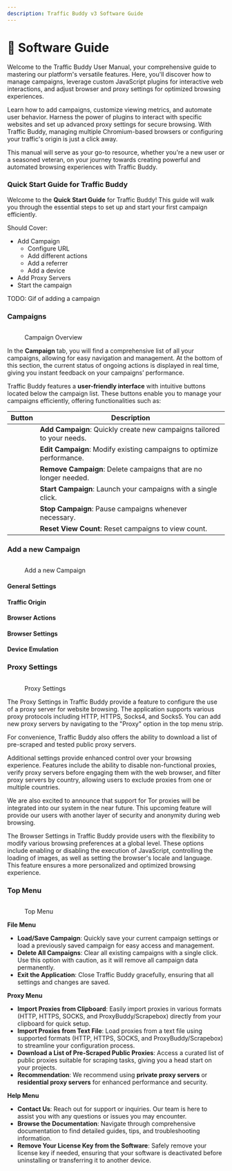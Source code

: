 ```yaml
---
description: Traffic Buddy v3 Software Guide
---
```


# 📖 Software Guide

Welcome to the Traffic Buddy User Manual, your comprehensive guide to mastering our platform's versatile features. Here, you'll discover how to manage campaigns, leverage custom JavaScript plugins for interactive web interactions, and adjust browser and proxy settings for optimized browsing experiences.

Learn how to add campaigns, customize viewing metrics, and automate user behavior. Harness the power of plugins to interact with specific websites and set up advanced proxy settings for secure browsing. With Traffic Buddy, managing multiple Chromium-based browsers or configuring your traffic's origin is just a click away.

This manual will serve as your go-to resource, whether you're a new user or a seasoned veteran, on your journey towards creating powerful and automated browsing experiences with Traffic Buddy.

### Quick Start Guide for Traffic Buddy

Welcome to the **Quick Start Guide** for Traffic Buddy! This guide will walk you through the essential steps to set up and start your first campaign efficiently.

Should Cover:

* Add Campaign
  * Configure URL
  * Add different actions
  * Add a referrer
  * Add a device
* Add Proxy Servers
* Start the campaign

TODO: Gif of adding a campaign

### Campaigns

<figure><img src="../.gitbook/assets/image (26).png" alt=""><figcaption><p>Campaign Overview</p></figcaption></figure>

In the **Campaign** tab, you will find a comprehensive list of all your campaigns, allowing for easy navigation and management. At the bottom of this section, the current status of ongoing actions is displayed in real time, giving you instant feedback on your campaigns’ performance.

Traffic Buddy features a **user-friendly interface** with intuitive buttons located below the campaign list. These buttons enable you to manage your campaigns efficiently, offering functionalities such as:

<table data-view="cards"><thead><tr><th>Button</th><th>Description</th></tr></thead><tbody><tr><td><img src="../.gitbook/assets/image (22).png" alt=""></td><td><strong>Add Campaign</strong>: Quickly create new campaigns tailored to your needs.</td></tr><tr><td><img src="../.gitbook/assets/image (8).png" alt=""></td><td><strong>Edit Campaign</strong>: Modify existing campaigns to optimize performance.</td></tr><tr><td><img src="../.gitbook/assets/image (16).png" alt=""></td><td><strong>Remove Campaign</strong>: Delete campaigns that are no longer needed.</td></tr><tr><td><img src="../.gitbook/assets/image (11).png" alt=""></td><td><strong>Start Campaign</strong>: Launch your campaigns with a single click.</td></tr><tr><td><img src="../.gitbook/assets/image (2).png" alt=""></td><td><strong>Stop Campaign</strong>: Pause campaigns whenever necessary.</td></tr><tr><td><img src="../.gitbook/assets/image (20).png" alt=""></td><td><strong>Reset View Count</strong>: Reset campaigns to view count.</td></tr></tbody></table>

### Add a new Campaign

<figure><img src="../.gitbook/assets/image (27).png" alt=""><figcaption><p>Add a new Campaign</p></figcaption></figure>

#### General Settings

#### Traffic Origin

#### Browser Actions

#### Browser Settings

#### Device Emulation

### Proxy Settings

<figure><img src="../.gitbook/assets/image (28).png" alt=""><figcaption><p>Proxy Settings</p></figcaption></figure>

The Proxy Settings in Traffic Buddy provide a feature to configure the use of a proxy server for website browsing. The application supports various proxy protocols including HTTP, HTTPS, Socks4, and Socks5. You can add new proxy servers by navigating to the "Proxy" option in the top menu strip.

For convenience, Traffic Buddy also offers the ability to download a list of pre-scraped and tested public proxy servers.

Additional settings provide enhanced control over your browsing experience. Features include the ability to disable non-functional proxies, verify proxy servers before engaging them with the web browser, and filter proxy servers by country, allowing users to exclude proxies from one or multiple countries.

We are also excited to announce that support for Tor proxies will be integrated into our system in the near future. This upcoming feature will provide our users with another layer of security and anonymity during web browsing.

The Browser Settings in Traffic Buddy provide users with the flexibility to modify various browsing preferences at a global level. These options include enabling or disabling the execution of JavaScript, controlling the loading of images, as well as setting the browser's locale and language. This feature ensures a more personalized and optimized browsing experience.

### Top Menu

<figure><img src="../.gitbook/assets/image (29).png" alt=""><figcaption><p>Top Menu</p></figcaption></figure>

**File Menu**

* **Load/Save Campaign**: Quickly save your current campaign settings or load a previously saved campaign for easy access and management.
* **Delete All Campaigns**: Clear all existing campaigns with a single click. Use this option with caution, as it will remove all campaign data permanently.
* **Exit the Application**: Close Traffic Buddy gracefully, ensuring that all settings and changes are saved.

**Proxy Menu**

* **Import Proxies from Clipboard**: Easily import proxies in various formats (HTTP, HTTPS, SOCKS, and ProxyBuddy/Scrapebox) directly from your clipboard for quick setup.
* **Import Proxies from Text File**: Load proxies from a text file using supported formats (HTTP, HTTPS, SOCKS, and ProxyBuddy/Scrapebox) to streamline your configuration process.
* **Download a List of Pre-Scraped Public Proxies**: Access a curated list of public proxies suitable for scraping tasks, giving you a head start on your projects.
* **Recommendation**: We recommend using **private proxy servers** or **residential proxy servers** for enhanced performance and security.

**Help Menu**

* **Contact Us**: Reach out for support or inquiries. Our team is here to assist you with any questions or issues you may encounter.
* **Browse the Documentation**: Navigate through comprehensive documentation to find detailed guides, tips, and troubleshooting information.
* **Remove Your License Key from the Software**: Safely remove your license key if needed, ensuring that your software is deactivated before uninstalling or transferring it to another device.
